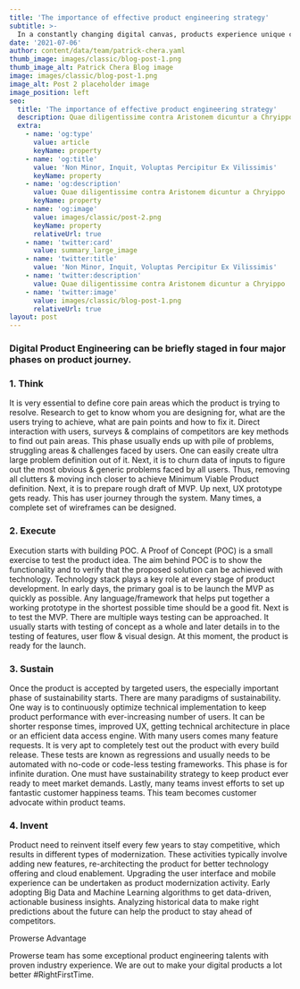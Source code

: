 ```yaml
---
title: 'The importance of effective product engineering strategy'
subtitle: >-
  In a constantly changing digital canvas, products experience unique challenges before they become reality. Product Engineering makes sure that a business idea becomes reality. From the conceptualization to sustained customer happiness. Product Engineering services makes sure that all cogs are in place for digital product execution.
date: '2021-07-06'
author: content/data/team/patrick-chera.yaml
thumb_image: images/classic/blog-post-1.png
thumb_image_alt: Patrick Chera Blog image
image: images/classic/blog-post-1.png
image_alt: Post 2 placeholder image
image_position: left
seo:
  title: 'The importance of effective product engineering strategy'
  description: Quae diligentissime contra Aristonem dicuntur a Chryippo
  extra:
    - name: 'og:type'
      value: article
      keyName: property
    - name: 'og:title'
      value: 'Non Minor, Inquit, Voluptas Percipitur Ex Vilissimis'
      keyName: property
    - name: 'og:description'
      value: Quae diligentissime contra Aristonem dicuntur a Chryippo
      keyName: property
    - name: 'og:image'
      value: images/classic/post-2.png
      keyName: property
      relativeUrl: true
    - name: 'twitter:card'
      value: summary_large_image
    - name: 'twitter:title'
      value: 'Non Minor, Inquit, Voluptas Percipitur Ex Vilissimis'
    - name: 'twitter:description'
      value: Quae diligentissime contra Aristonem dicuntur a Chryippo
    - name: 'twitter:image'
      value: images/classic/blog-post-1.png
      relativeUrl: true
layout: post
---
```


### Digital Product Engineering can be briefly staged in four major phases on product journey.

  ### 1. Think

It is very essential to define core pain areas which the product is trying to resolve. Research to get to know whom you are designing for, what are the users trying to achieve, what are pain points and how to fix it. Direct interaction with users, surveys & complains of competitors are key methods to find out pain areas. This phase usually ends up with pile of problems, struggling areas & challenges faced by users. One can easily create ultra large problem definition out of it. Next, it is to churn data of inputs to figure out the most obvious & generic problems faced by all users. Thus, removing all clutters & moving inch closer to achieve Minimum Viable Product definition. Next, it is to prepare rough draft of MVP. Up next, UX prototype gets ready. This has user journey through the system. Many times, a complete set of wireframes can be designed. 

### 2. Execute

Execution starts with building POC. A Proof of Concept (POC) is a small exercise to test the product idea. The aim behind POC is to show the functionality and to verify that the proposed solution can be achieved with technology. Technology stack plays a key role at every stage of product development. In early days, the primary goal is to be launch the MVP as quickly as possible. Any language/framework that helps put together a working prototype in the shortest possible time should be a good fit. Next is to test the MVP. There are multiple ways testing can be approached. It usually starts with testing of concept as a whole and later details in to the testing of features, user flow & visual design. At this moment, the product is ready for the launch. 

### 3. Sustain

Once the product is accepted by targeted users, the especially important phase of sustainability starts. There are many paradigms of sustainability. One way is to continuously optimize technical implementation to keep product performance with ever-increasing number of users. It can be shorter response times, improved UX, getting technical architecture in place or an efficient data access engine. With many users comes many feature requests. It is very apt to completely test out the product with every build release. These tests are known as regressions and usually needs to be automated with no-code or code-less testing frameworks. This phase is for infinite duration. One must have sustainability strategy to keep product ever ready to meet market demands. Lastly, many teams invest efforts to set up fantastic customer happiness teams. This team becomes customer advocate within product teams. 

### 4. Invent

Product need to reinvent itself every few years to stay competitive, which results in different types of modernization. These activities typically involve adding new features, re-architecting the product for better technology offering and cloud enablement. Upgrading the user interface and mobile experience can be undertaken as product modernization activity. Early adopting Big Data and Machine Learning algorithms to get data-driven, actionable business insights. Analyzing historical data to make right predictions about the future can help the product to stay ahead of competitors. 

Prowerse Advantage 

Prowerse team has some exceptional product engineering talents with proven industry experience. We are out to make your digital products a lot better #RightFirstTime.